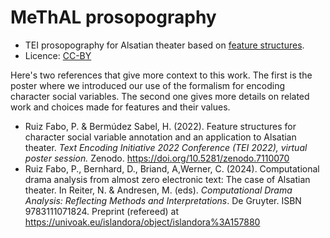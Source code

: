 # MeThAL prosopography

- TEI prosopography for Alsatian theater based on [feature structures](https://tei-c.org/release/doc/tei-p5-doc/fr/html/FS.html).
- Licence: [CC-BY](https://creativecommons.org/licenses/by/4.0/)

Here's two references that give more context to this work. The first is the poster where we introduced our use of the formalism for encoding character social variables. The second one gives more details on related work and choices made for features and their values.

- Ruiz Fabo, P. & Bermúdez Sabel, H. (2022). Feature structures for character social variable annotation and an application to Alsatian theater. _Text Encoding Initiative 2022 Conference (TEI 2022), virtual poster session._ Zenodo. https://doi.org/10.5281/zenodo.7110070
- Ruiz Fabo, P., Bernhard, D., Briand, A,Werner, C. (2024). Computational drama analysis from almost zero electronic text: The case of Alsatian theater. In Reiter, N. & Andresen, M. (eds). _Computational Drama Analysis: Reflecting Methods and Interpretations_. De Gruyter. ISBN 9783111071824. Preprint (refereed) at https://univoak.eu/islandora/object/islandora%3A157880
